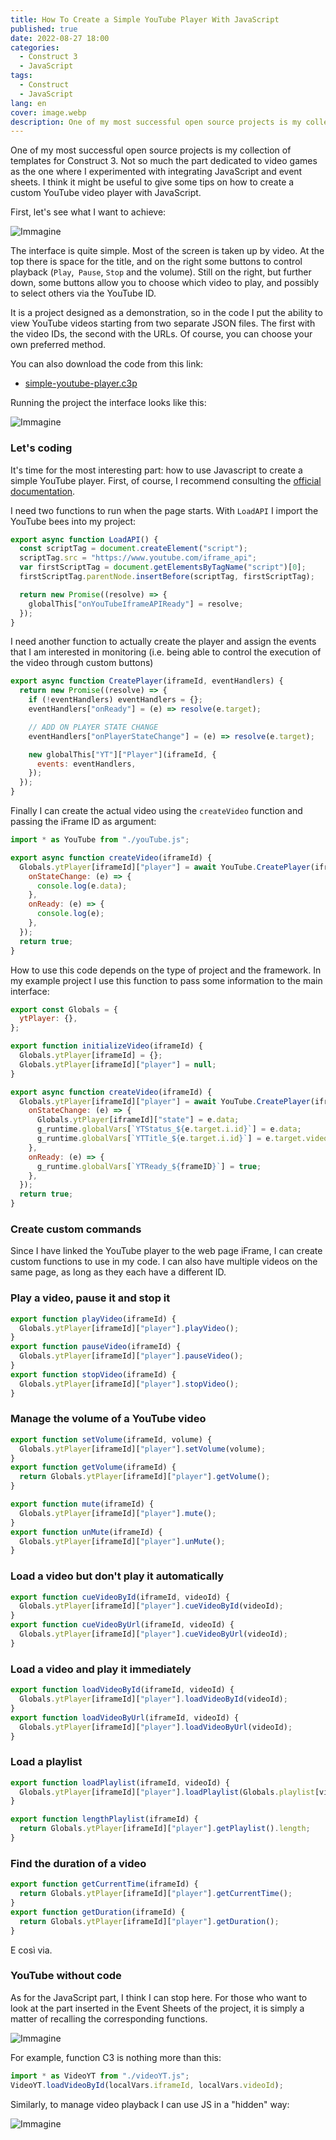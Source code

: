 ```yaml
---
title: How To Create a Simple YouTube Player With JavaScript
published: true
date: 2022-08-27 18:00
categories:
  - Construct 3
  - JavaScript
tags:
  - Construct
  - JavaScript
lang: en
cover: image.webp
description: One of my most successful open source projects is my collection of templates for Construct 3. Not so much the part dedicated to video games as the one where I experimented with integrating JavaScript and event sheets. I think it might be useful to give some tips on how to create a custom YouTube video player with JavaScript.
---
```


One of my most successful open source projects is my collection of templates for Construct 3. Not so much the part dedicated to video games as the one where I experimented with integrating JavaScript and event sheets. I think it might be useful to give some tips on how to create a custom YouTube video player with JavaScript.

First, let's see what I want to achieve:

![Immagine](./schema.webp)

The interface is quite simple. Most of the screen is taken up by video. At the top there is space for the title, and on the right some buttons to control playback (`Play`,` Pause`, `Stop` and the volume). Still on the right, but further down, some buttons allow you to choose which video to play, and possibly to select others via the YouTube ID.

It is a project designed as a demonstration, so in the code I put the ability to view YouTube videos starting from two separate JSON files. The first with the video IDs, the second with the URLs. Of course, you can choose your own preferred method.

You can also download the code from this link: 
- [simple-youtube-player.c3p](./simple-youtube-player.c3p)

Running the project the interface looks like this:

![Immagine](./interface.webp)

### Let's coding

It's time for the most interesting part: how to use Javascript to create a simple YouTube player. First, of course, I recommend consulting the [official documentation](https://developers.google.com/youtube/iframe_api_reference).

I need two functions to run when the page starts. With `LoadAPI` I import the YouTube bees into my project:

```js
export async function LoadAPI() {
  const scriptTag = document.createElement("script");
  scriptTag.src = "https://www.youtube.com/iframe_api";
  var firstScriptTag = document.getElementsByTagName("script")[0];
  firstScriptTag.parentNode.insertBefore(scriptTag, firstScriptTag);

  return new Promise((resolve) => {
    globalThis["onYouTubeIframeAPIReady"] = resolve;
  });
}
```

I need another function to actually create the player and assign the events that I am interested in monitoring (i.e. being able to control the execution of the video through custom buttons)

```js
export async function CreatePlayer(iframeId, eventHandlers) {
  return new Promise((resolve) => {
    if (!eventHandlers) eventHandlers = {};
    eventHandlers["onReady"] = (e) => resolve(e.target);

    // ADD ON PLAYER STATE CHANGE
    eventHandlers["onPlayerStateChange"] = (e) => resolve(e.target);

    new globalThis["YT"]["Player"](iframeId, {
      events: eventHandlers,
    });
  });
}
```

Finally I can create the actual video using the `createVideo` function and passing the iFrame ID as argument:

```js
import * as YouTube from "./youTube.js";

export async function createVideo(iframeId) {
  Globals.ytPlayer[iframeId]["player"] = await YouTube.CreatePlayer(iframeId, {
    onStateChange: (e) => {
      console.log(e.data);
    },
    onReady: (e) => {
      console.log(e);
    },
  });
  return true;
}
```

How to use this code depends on the type of project and the framework. In my example project I use this function to pass some information to the main interface:

```js
export const Globals = {
  ytPlayer: {},
};

export function initializeVideo(iframeId) {
  Globals.ytPlayer[iframeId] = {};
  Globals.ytPlayer[iframeId]["player"] = null;
}

export async function createVideo(iframeId) {
  Globals.ytPlayer[iframeId]["player"] = await YouTube.CreatePlayer(iframeId, {
    onStateChange: (e) => {
      Globals.ytPlayer[iframeId]["state"] = e.data;
      g_runtime.globalVars[`YTStatus_${e.target.i.id}`] = e.data;
      g_runtime.globalVars[`YTTitle_${e.target.i.id}`] = e.target.videoTitle;
    },
    onReady: (e) => {
      g_runtime.globalVars[`YTReady_${frameID}`] = true;
    },
  });
  return true;
}
```

### Create custom commands

Since I have linked the YouTube player to the web page iFrame, I can create custom functions to use in my code. I can also have multiple videos on the same page, as long as they each have a different ID.

### Play a video, pause it and stop it

```js
export function playVideo(iframeId) {
  Globals.ytPlayer[iframeId]["player"].playVideo();
}
export function pauseVideo(iframeId) {
  Globals.ytPlayer[iframeId]["player"].pauseVideo();
}
export function stopVideo(iframeId) {
  Globals.ytPlayer[iframeId]["player"].stopVideo();
}
```

### Manage the volume of a YouTube video

```js
export function setVolume(iframeId, volume) {
  Globals.ytPlayer[iframeId]["player"].setVolume(volume);
}
export function getVolume(iframeId) {
  return Globals.ytPlayer[iframeId]["player"].getVolume();
}

export function mute(iframeId) {
  Globals.ytPlayer[iframeId]["player"].mute();
}
export function unMute(iframeId) {
  Globals.ytPlayer[iframeId]["player"].unMute();
}
```

### Load a video but don't play it automatically

```js
export function cueVideoById(iframeId, videoId) {
  Globals.ytPlayer[iframeId]["player"].cueVideoById(videoId);
}
export function cueVideoByUrl(iframeId, videoId) {
  Globals.ytPlayer[iframeId]["player"].cueVideoByUrl(videoId);
}
```

### Load a video and play it immediately

```js
export function loadVideoById(iframeId, videoId) {
  Globals.ytPlayer[iframeId]["player"].loadVideoById(videoId);
}
export function loadVideoByUrl(iframeId, videoId) {
  Globals.ytPlayer[iframeId]["player"].loadVideoByUrl(videoId);
}
```

### Load a playlist

```js
export function loadPlaylist(iframeId, videoId) {
  Globals.ytPlayer[iframeId]["player"].loadPlaylist(Globals.playlist[videoId]);
}

export function lengthPlaylist(iframeId) {
  return Globals.ytPlayer[iframeId]["player"].getPlaylist().length;
}
```

### Find the duration of a video

```js
export function getCurrentTime(iframeId) {
  return Globals.ytPlayer[iframeId]["player"].getCurrentTime();
}
export function getDuration(iframeId) {
  return Globals.ytPlayer[iframeId]["player"].getDuration();
}
```

E così via.

### YouTube without code

As for the JavaScript part, I think I can stop here. For those who want to look at the part inserted in the Event Sheets of the project, it is simply a matter of recalling the corresponding functions.

![Immagine](./eventSheet.webp)

For example, function C3 is nothing more than this:

```js
import * as VideoYT from "./videoYT.js";
VideoYT.loadVideoById(localVars.iframeId, localVars.videoId);
```

Similarly, to manage video playback I can use JS in a "hidden" way:

![Immagine](./controls.webp)

